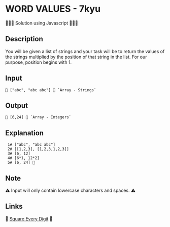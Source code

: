 # WORD VALUES - 7kyu

👨🏻‍💻 Solution using Javascript 👨🏻‍💻

## Description

You will be given a list of strings and your task will be to return the values of the strings multiplied by the position of that string in the list. For our purpose, position begins with 1.

## Input

```
🥚 ["abc", "abc abc"] 🥚 `Array - Strings`
```

## Output

```
🐣 [6,24] 🐣 `Array - Integers`
```

## Explanation

```
 1# ["abc", "abc abc"]
 2# [[1,2,3], [1,2,3,1,2,3]]
 3# [6, 12]
 4# [6*1, 12*2]
 5# [6, 24] 🎉
```

## Note

⚠ Input will only contain lowercase characters and spaces. ⚠

## Links

🔗 [Square Every Digit](https://www.codewars.com/kata/598d91785d4ce3ec4f000018) 🔗
